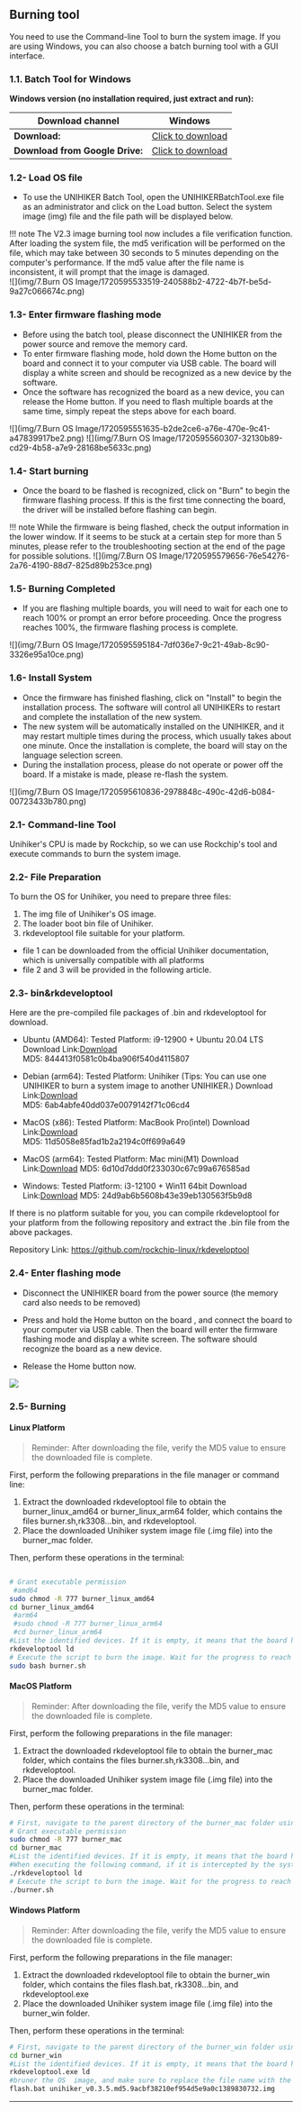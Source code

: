 

## **Burning tool**
You need to use the Command-line Tool to burn the system image. If you are using Windows, you can also choose a batch burning tool with a GUI interface.

### **1.1. Batch Tool for Windows**

**Windows version (no installation required, just extract and run):**

| **Download channel** | **Windows** | 
| --- | --- | 
| **Download:** | [Click to download](https://download3.dfrobot.com.cn/unihiker/Burner/UNIHIKER_Batch_Tool_V2.3_2023.4_en.zip) | 
| **Download from Google Drive:** | [Click to download](https://drive.google.com/drive/folders/1JU73SOyN5VmpB6ilbxVNvCB9qXfc-Qo-?usp=sharing) | 

### **1.2- Load OS file**

- To use the UNIHIKER Batch Tool, open the UNIHIKERBatchTool.exe file as an administrator and click on the Load button. Select the system image (img) file and the file path will be displayed below.

!!! note
    The V2.3 image burning tool now includes a file verification function. After loading the system file, the md5 verification will be performed on the file, which may take between 30 seconds to 5 minutes depending on the computer's performance. If the md5 value after the file name is inconsistent, it will prompt that the image is damaged.  
![](img/7.Burn OS Image/1720595533519-240588b2-4722-4b7f-be5d-9a27c066674c.png)


### **1.3- Enter firmware flashing mode**

- Before using the batch tool, please disconnect the UNIHIKER from the power source and remove the memory card.
- To enter firmware flashing mode, hold down the Home button on the board and connect it to your computer via USB cable. The board will display a white screen and should be recognized as a new device by the software.
- Once the software has recognized the board as a new device, you can release the Home button. If you need to flash multiple boards at the same time, simply repeat the steps above for each board.

![](img/7.Burn OS Image/1720595551635-b2de2ce6-a76e-470e-9c41-a47839917be2.png)
![](img/7.Burn OS Image/1720595560307-32130b89-cd29-4b58-a7e9-28168be5633c.png)
### **1.4- Start burning**

- Once the board to be flashed is recognized, click on "Burn" to begin the firmware flashing process. If this is the first time connecting the board, the driver will be installed before flashing can begin.

!!! note
    While the firmware is being flashed, check the output information in the lower window. If it seems to be stuck at a certain step for more than 5 minutes, please refer to the troubleshooting section at the end of the page for possible solutions.
![](img/7.Burn OS Image/1720595579656-76e54276-2a76-4190-88d7-825d89b253ce.png)
### **1.5- Burning Completed**

- If you are flashing multiple boards, you will need to wait for each one to reach 100% or prompt an error before proceeding. Once the progress reaches 100%, the firmware flashing process is complete.

![](img/7.Burn OS Image/1720595595184-7df036e7-9c21-49ab-8c90-3326e95a10ce.png)
### **1.6- Install System**

- Once the firmware has finished flashing, click on "Install" to begin the installation process. The software will control all UNIHIKERs to restart and complete the installation of the new system.
- The new system will be automatically installed on the UNIHIKER, and it may restart multiple times during the process, which usually takes about one minute. Once the installation is complete, the board will stay on the language selection screen.
- During the installation process, please do not operate or power off the board. If a mistake is made, please re-flash the system.

![](img/7.Burn OS Image/1720595610836-2978848c-490c-42d6-b084-00723433b780.png)

### **2.1- Command-line Tool**

Unihiker's CPU is made by Rockchip, so we can use Rockchip's tool and execute commands to burn the system image.

### **2.2- File Preparation**
To burn the OS for Unihiker, you need to prepare three files:  
1. The img file of Unihiker's OS image.  
2. The loader boot bin file of Unihiker.  
3. rkdeveloptool file suitable for your platform.  

- file 1 can be downloaded from the official Unihiker documentation, which is universally compatible with all platforms
- file 2 and 3 will be provided in the following article.

### **2.3- bin&rkdeveloptool**
Here are the pre-compiled file packages of .bin and rkdeveloptool for download.

- Ubuntu (AMD64):
Tested Platform: i9-12900 + Ubuntu 20.04 LTS
Download Link:[Download](https://dfimg.dfrobot.com/64228321aa9508d63a42c28b/wiki/1cb234325cca25ec876cd0ff70850217.7z)  
MD5: 844413f0581c0b4ba906f540d4115807  

- Debian (arm64):
Tested Platform: Unihiker  (Tips: You can use one UNIHIKER to burn a system image to another UNIHIKER.)
Download Link:[Download](https://dfimg.dfrobot.com/64228321aa9508d63a42c28b/wiki/522d9307c8d8ef6dcb9a77156b260eed.zip)  
MD5: 6ab4abfe40dd037e0079142f71c06cd4

- MacOS (x86):
Tested Platform:  MacBook Pro(intel)
Download Link:[Download](https://dfimg.dfrobot.com/64228321aa9508d63a42c28b/wikien/40095db3d69862ae2ad3bf82b3d813c4.7z)  
MD5: 11d5058e85fad1b2a2194c0ff699a649  

- MacOS (arm64):
Tested Platform: Mac mini(M1)
Download Link:[Download](https://dfimg.dfrobot.com/64228321aa9508d63a42c28b/wikien/e3053945dcf6a62e1c7c38555ce3ac1b.7z)
MD5: 6d10d7ddd0f233030c67c99a676585ad  

- Windows:
Tested Platform: i3-12100 + Win11 64bit
Download Link:[Download](https://dfimg.dfrobot.com/64228321aa9508d63a42c28b/wiki/b4ab152645022f4cf66d4f392e1d5a92.7z)
MD5: 24d9ab6b5608b43e39eb130563f5b9d8

If there is no platform suitable for you, you can compile rkdeveloptool for your platform from the following repository and extract the .bin file from the above packages.

Repository Link: https://github.com/rockchip-linux/rkdeveloptool


### **2.4- Enter flashing mode**

- Disconnect the UNIHIKER board from the power source (the memory card also needs to be removed)

- Press and hold the Home button on the board , and connect the board to your computer via USB cable. Then the board will enter the firmware flashing mode and display a white screen. The software should recognize the board as a new device.

- Release the Home button now.

![](https://dfimg.dfrobot.com/64228321aa9508d63a42c28b/wiki/a07417b99c96146ea81ba3bb4bd4ac2f.png)
### **2.5- Burning**
#### Linux Platform

> Reminder: After downloading the file, verify the MD5 value to ensure the downloaded file is complete.

First, perform the following preparations in the file manager or command line:  
1. Extract the downloaded rkdeveloptool file to obtain the burner_linux_amd64 or burner_linux_arm64  folder, which contains the files burner.sh,rk3308...bin, and rkdeveloptool.  
2. Place the downloaded Unihiker system image file (.img file) into the burner_mac folder.  

Then, perform these operations in the terminal:  

```bash

# Grant executable permission
 #amd64
sudo chmod -R 777 burner_linux_amd64
cd burner_linux_amd64
 #arm64
 #sudo chmod -R 777 burner_linux_arm64
 #cd burner_linux_arm64
#List the identified devices. If it is empty, it means that the board has not entered the flashing mode.
rkdeveloptool ld
# Execute the script to burn the image. Wait for the progress to reach 100%, the board will restart automatically twice during this period. Please do not do anything. After about 1 minute, the image burning is completed when the language selection screen appears on the screen.
sudo bash burner.sh
```

#### MacOS Platform

> Reminder: After downloading the file, verify the MD5 value to ensure the downloaded file is complete.

First, perform the following preparations in the file manager:  
1. Extract the downloaded rkdeveloptool file to obtain the burner_mac folder, which contains the files burner.sh,rk3308...bin, and rkdeveloptool.  
2. Place the downloaded Unihiker system image file (.img file) into the burner_mac folder.  

Then, perform these operations in the terminal:  

```bash
# First, navigate to the parent directory of the burner_mac folder using the 'cd' command.
# Grant executable permission
sudo chmod -R 777 burner_mac
cd burner_mac
#List the identified devices. If it is empty, it means that the board has not entered the flashing mode.
#When executing the following command, if it is intercepted by the system, please open "Security & Privacy" and choose to allow the request for "rkdeveloptool".
./rkdeveloptool ld
# Execute the script to burn the image. Wait for the progress to reach 100%, the board will restart automatically twice during this period. Please do not do anything. After about 1 minute, the image burning is completed when the language selection screen appears on the screen.
./burner.sh
```

#### Windows Platform

> Reminder: After downloading the file, verify the MD5 value to ensure the downloaded file is complete.

First, perform the following preparations in the file manager:  
1. Extract the downloaded rkdeveloptool file to obtain the burner_win folder, which contains the files flash.bat, rk3308...bin, and rkdeveloptool.exe  
2. Place the downloaded Unihiker system image file (.img file) into the burner_win folder.  

Then, perform these operations in the terminal:  

```bash
# First, navigate to the parent directory of the burner_win folder using the 'cd' command.
cd burner_win
#List the identified devices. If it is empty, it means that the board has not entered the flashing mode.
rkdeveloptool.exe ld
#bruner the OS  image, and make sure to replace the file name with the actual name of the img file.
flash.bat unihiker_v0.3.5.md5.9acbf38210ef954d5e9a0c1389830732.img
```

---  



